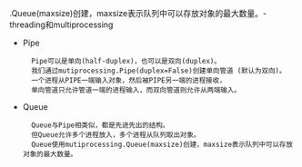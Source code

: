.Queue(maxsize)创建，maxsize表示队列中可以存放对象的最大数量。- threading和multiprocessing
- Pipe

        Pipe可以是单向(half-duplex)，也可以是双向(duplex)。
        我们通过mutiprocessing.Pipe(duplex=False)创建单向管道 (默认为双向)。
        一个进程从PIPE一端输入对象，然后被PIPE另一端的进程接收，
        单向管道只允许管道一端的进程输入，而双向管道则允许从两端输入。
- Queue

        Queue与Pipe相类似，都是先进先出的结构。
        但Queue允许多个进程放入，多个进程从队列取出对象。
        Queue使用mutiprocessing.Queue(maxsize)创建，maxsize表示队列中可以存放对象的最大数量。